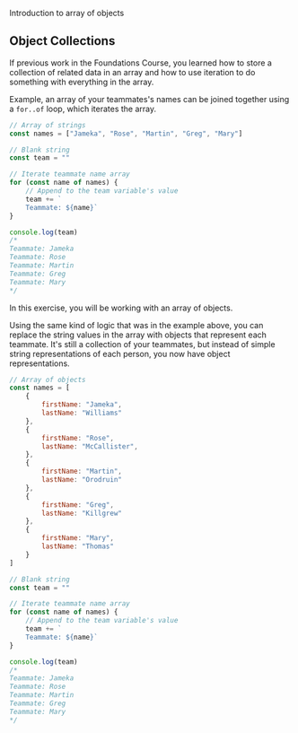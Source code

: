 Introduction to array of objects

## Object Collections

If previous work in the Foundations Course, you learned how to store a collection of related data in an array and how to use iteration to do something with everything in the array.

Example, an array of your teammates's names can be joined together using a `for..of` loop, which iterates the array.

```js
// Array of strings
const names = ["Jameka", "Rose", "Martin", "Greg", "Mary"]

// Blank string
const team = ""

// Iterate teammate name array
for (const name of names) {
	// Append to the team variable's value
	team += `
	Teammate: ${name}`
}

console.log(team)
/* 
Teammate: Jameka
Teammate: Rose
Teammate: Martin
Teammate: Greg
Teammate: Mary
*/
```

In this exercise, you will be working with an array of objects. 

Using the same kind of logic that was in the example above, you can replace the string values in the array with objects that represent each teammate. It's still a collection of your teammates, but instead of simple string representations of each person, you now have object representations.

```js
// Array of objects
const names = [
	{
		firstName: "Jameka",
		lastName: "Williams"
	},
	{
		firstName: "Rose",
		lastName: "McCallister",
	},
	{
		firstName: "Martin",
		lastName: "Orodruin"
	},
	{
		firstName: "Greg",
		lastName: "Killgrew"
	},
	{
		firstName: "Mary",
		lastName: "Thomas"
	}
]

// Blank string
const team = ""

// Iterate teammate name array
for (const name of names) {
	// Append to the team variable's value
	team += `
	Teammate: ${name}`
}

console.log(team)
/* 
Teammate: Jameka
Teammate: Rose
Teammate: Martin
Teammate: Greg
Teammate: Mary
*/
```

<!--stackedit_data:
eyJoaXN0b3J5IjpbODk1ODY5OTQ0LDczMDk5ODExNl19
-->